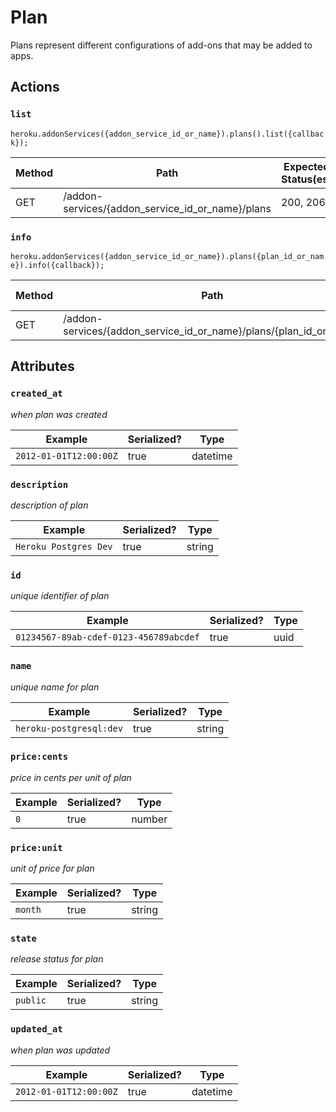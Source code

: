 # Plan

Plans represent different configurations of add-ons that may be added to apps.

## Actions

### `list`

`heroku.addonServices({addon_service_id_or_name}).plans().list({callback});`

Method | Path | Expected Status(es)
--- | --- | ---
GET | /addon-services/{addon_service_id_or_name}/plans | 200, 206

### `info`

`heroku.addonServices({addon_service_id_or_name}).plans({plan_id_or_name}).info({callback});`

Method | Path | Expected Status(es)
--- | --- | ---
GET | /addon-services/{addon_service_id_or_name}/plans/{plan_id_or_name} | 200

## Attributes

### `created_at`

*when plan was created*

Example | Serialized? | Type
--- | --- | ---
`2012-01-01T12:00:00Z` | true | datetime

### `description`

*description of plan*

Example | Serialized? | Type
--- | --- | ---
`Heroku Postgres Dev` | true | string

### `id`

*unique identifier of plan*

Example | Serialized? | Type
--- | --- | ---
`01234567-89ab-cdef-0123-456789abcdef` | true | uuid

### `name`

*unique name for plan*

Example | Serialized? | Type
--- | --- | ---
`heroku-postgresql:dev` | true | string

### `price:cents`

*price in cents per unit of plan*

Example | Serialized? | Type
--- | --- | ---
`0` | true | number

### `price:unit`

*unit of price for plan*

Example | Serialized? | Type
--- | --- | ---
`month` | true | string

### `state`

*release status for plan*

Example | Serialized? | Type
--- | --- | ---
`public` | true | string

### `updated_at`

*when plan was updated*

Example | Serialized? | Type
--- | --- | ---
`2012-01-01T12:00:00Z` | true | datetime

